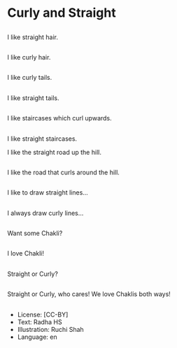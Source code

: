 # Curly and Straight

##
I like straight hair.

##
I like curly hair.

##
I like curly tails.

##
I like straight tails.

##
I like staircases which curl upwards.

##
I like straight staircases.

I like the straight road up the hill.

##
I like the road that curls around the hill.

##
I like to draw straight lines...

##
I always draw curly lines...

##
Want some Chakli?

##
I love Chakli!

##
Straight or Curly?

##
Straight or Curly, who cares! We love Chaklis both ways!

##
* License: [CC-BY]
* Text: Radha HS
* Illustration: Ruchi Shah
* Language: en
